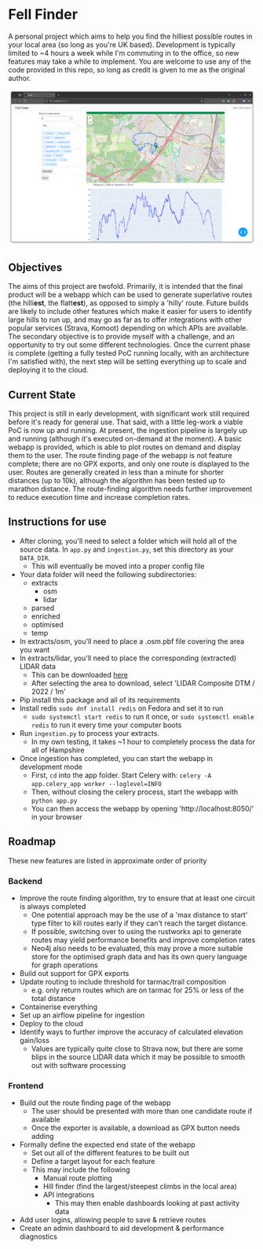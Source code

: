 # Fell Finder

A personal project which aims to help you find the hilliest possible routes in your local area (so long as you're UK based). Development is typically limited to ~4 hours a week while I'm commuting in to the office, so new features may take a while to implement. You are welcome to use any of the code provided in this repo, so long as credit is given to me as the original author.

![Webapp Preview](./assets/webapp_preview.png)

## Objectives

The aims of this project are twofold. Primarily, it is intended that the final product will be a webapp which can be used to generate superlative routes (the hilli**est**, the flatt**est**), as opposed to simply a 'hilly' route. Future builds are likely to include other features which make it easier for users to identify large hills to run up, and may go as far as to offer integrations with other popular services (Strava, Komoot) depending on which APIs are available.
The secondary objective is to provide myself with a challenge, and an opportunity to try out some different technologies. Once the current phase is complete (getting a fully tested PoC running locally, with an architecture I'm satisfied with), the next step will be setting everything up to scale and deploying it to the cloud.

## Current State

This project is still in early development, with significant work still required before it's ready for general use. That said, with a little leg-work a viable PoC is now up and running. At present, the ingestion pipeline is largely up and running (although it's executed on-demand at the moment). A basic webapp is provided, which is able to plot routes on demand and display them to the user. The route finding page of the webapp is not feature complete; there are no GPX exports, and only one route is displayed to the user. Routes are generally created in less than a minute for shorter distances (up to 10k), although the algorithm has been tested up to marathon distance. The route-finding algorithm needs further improvement to reduce execution time and increase completion rates.



## Instructions for use
* After cloning, you'll need to select a folder which will hold all of the source data. In `app.py` and `ingestion.py`, set this directory as your `DATA_DIR`.
  * This will eventually be moved into a proper config file
* Your data folder will need the following subdirectories:
  * extracts
    * osm
    * lidar
  * parsed
  * enriched
  * optimised
  * temp
* In extracts/osm, you'll need to place a .osm.pbf file covering the area you want
* In extracts/lidar, you'll need to place the corresponding (extracted) LIDAR data
  * This can be downloaded [here](https://environment.data.gov.uk/survey)
  * After selecting the area to download, select 'LIDAR Composite DTM / 2022 / 1m'
* Pip install this package and all of its requirements
* Install redis `sudo dnf install redis` on Fedora and set it to run
  * `sudo systemctl start redis` to run it once, or `sudo systemctl enable redis` to run it every time your computer boots
* Run `ingestion.py` to process your extracts.
  * In my own testing, it takes ~1 hour to completely process the data for all of Hampshire
* Once ingestion has completed, you can start the webapp in development mode
  * First, `cd` into the app folder. Start Celery with: `celery -A app.celery_app worker --loglevel=INFO`
  * Then, without closing the celery process, start the webapp with `python app.py`
  * You can then access the webapp by opening 'http://localhost:8050/' in your browser

## Roadmap

These new features are listed in approximate order of priority

### Backend

* Improve the route finding algorithm, try to ensure that at least one circuit is always completed
  * One potential approach may be the use of a 'max distance to start' type filter to kill routes early if they can't reach the target distance.
  * If possible, switching over to using the rustworkx api to generate routes may yield performance benefits and improve completion rates
  * Neo4j also needs to be evaluated, this may prove a more suitable store for the optimised graph data and has its own query language for graph operations
* Build out support for GPX exports
* Update routing to include threshold for tarmac/trail composition
  * e.g. only return routes which are on tarmac for 25% or less of the total distance
* Containerise everything
* Set up an airflow pipeline for ingestion
* Deploy to the cloud
* Identify ways to further improve the accuracy of calculated elevation gain/loss
  * Values are typically quite close to Strava now, but there are some blips in the source LIDAR data which it may be possible to smooth out with software processing

### Frontend
* Build out the route finding page of the webapp
  * The user should be presented with more than one candidate route if available
  * Once the exporter is available, a download as GPX button needs adding
* Formally define the expected end state of the webapp
  * Set out all of the different features to be built out
  * Define a target layout for each feature
  * This may include the following
    * Manual route plotting
    * Hill finder (find the largest/steepest climbs in the local area)
    * API integrations
      * This may then enable dashboards looking at past activity data
* Add user logins, allowing people to save & retrieve routes
* Create an admin dashboard to aid development & performance diagnostics
